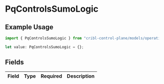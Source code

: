 # PqControlsSumoLogic

## Example Usage

```typescript
import { PqControlsSumoLogic } from "cribl-control-plane/models/operations";

let value: PqControlsSumoLogic = {};
```

## Fields

| Field       | Type        | Required    | Description |
| ----------- | ----------- | ----------- | ----------- |